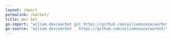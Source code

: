 ```yaml
---
layout: import
permalink: /warbot/
title: War bot
go-import: "wiliam.dev/warbot git https://github.com/wiliamsouza/warbot"
go-source: "wiliam.dev/warbot _ https://github.com/wiliamsouza/warbot/tree/master{/dir} https://github.com/wiliamsouza/warbot/tree/master{/dir}/{file}#L{line}"
---
```

